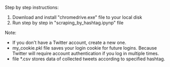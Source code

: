 Step by step instructions:
1. Download and install "chromedrive.exe" file to your local disk
2. Run step by step in "scraping_by_hashtag.ipynp" file

Note:
- If you don't have a Twitter account, create a new one.
- my_cookie.pkl file saves your login cookie for future logins. Because Twitter will require account authentication if you log in multiple times.
- file *.csv stores data of collected tweets according to specified hashtag.
